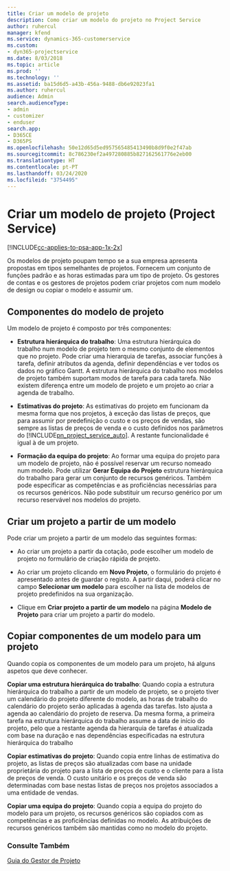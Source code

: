 ```yaml
---
title: Criar um modelo de projeto
description: Como criar um modelo do projeto no Project Service
author: ruhercul
manager: kfend
ms.service: dynamics-365-customerservice
ms.custom:
- dyn365-projectservice
ms.date: 8/03/2018
ms.topic: article
ms.prod: ''
ms.technology: ''
ms.assetid: ba15d6d5-a43b-456a-9488-db6e92023fa1
ms.author: ruhercul
audience: Admin
search.audienceType:
- admin
- customizer
- enduser
search.app:
- D365CE
- D365PS
ms.openlocfilehash: 50e12d65d5ed957565485413490b8d9f0e2f47ab
ms.sourcegitcommit: 8c786230ef2a497280885b827162561776e2eb00
ms.translationtype: HT
ms.contentlocale: pt-PT
ms.lasthandoff: 03/24/2020
ms.locfileid: "3754495"
---
```

# <a name="create-a-project-template-project-service"></a>Criar um modelo de projeto (Project Service)

[!INCLUDE[cc-applies-to-psa-app-1x-2x](../includes/cc-applies-to-psa-app-1x-2x.md)]

Os modelos de projeto poupam tempo se a sua empresa apresenta propostas em tipos semelhantes de projetos. Fornecem um conjunto de funções padrão e as horas estimadas para um tipo de projeto. Os gestores de contas e os gestores de projetos podem criar projetos com num modelo de design ou copiar o modelo e assumir um.  
  
## <a name="components-of-project-template"></a>Componentes do modelo de projeto
 Um modelo de projeto é composto por três componentes:  
  
- **Estrutura hierárquica do trabalho**: Uma estrutura hierárquica do trabalho num modelo de projeto tem o mesmo conjunto de elementos que no projeto. Pode criar uma hierarquia de tarefas, associar funções à tarefa, definir atributos da agenda, definir dependências e ver todos os dados no gráfico Gantt. A estrutura hierárquica do trabalho nos modelos de projeto também suportam modos de tarefa para cada tarefa. Não existem diferença entre um modelo de projeto e um projeto ao criar a agenda de trabalho.  
  
- **Estimativas do projeto**: As estimativas do projeto em funcionam da mesma forma que nos projetos, à exceção das listas de preços, que para assumir por predefinição o custo e os preços de vendas, são sempre as listas de preços de venda e o custo definidos nos parâmetros do [!INCLUDE[pn_project_service_auto](../includes/pn-project-service-auto.md)]. A restante funcionalidade é igual à de um projeto.  
  
- **Formação da equipa do projeto**: Ao formar uma equipa do projeto para um modelo de projeto, não é possível reservar um recurso nomeado num modelo. Pode utilizar **Gerar Equipa do Projeto** estrutura hierárquica do trabalho para gerar um conjunto de recursos genéricos. Também pode especificar as competências e as proficiências necessárias para os recursos genéricos. Não pode substituir um recurso genérico por um recurso reservável nos modelos do projeto.  
  
## <a name="create-a-project-from-a-template"></a>Criar um projeto a partir de um modelo  
 Pode criar um projeto a partir de um modelo das seguintes formas:  
  
-   Ao criar um projeto a partir da cotação, pode escolher um modelo de projeto no formulário de criação rápida de projeto.  
  
-   Ao criar um projeto clicando em **Novo Projeto**, o formulário do projeto é apresentado antes de guardar o registo. A partir daqui, poderá clicar no campo **Selecionar um modelo** para escolher na lista de modelos de projeto predefinidos na sua organização.  
  
-   Clique em **Criar projeto a partir de um modelo** na página **Modelo de Projeto** para criar um projeto a partir do modelo.  
  
## <a name="copying-components-of-a-template-to-a-project"></a>Copiar componentes de um modelo para um projeto  
 Quando copia os componentes de um modelo para um projeto, há alguns aspetos que deve conhecer.  
  
 **Copiar uma estrutura hierárquica do trabalho**: Quando copia a estrutura hierárquica do trabalho a partir de um modelo de projeto, se o projeto tiver um calendário do projeto diferente do modelo, as horas de trabalho do calendário do projeto serão aplicadas à agenda das tarefas. Isto ajusta a agenda ao calendário do projeto de reserva. Da mesma forma, a primeira tarefa na estrutura hierárquica do trabalho assume a data de início do projeto, pelo que a restante agenda da hierarquia de tarefas é atualizada com base na duração e nas dependências especificadas na estrutura hierárquica do trabalho  
  
 **Copiar estimativas do projeto**: Quando copia entre linhas de estimativa do projeto, as listas de preços são atualizadas com base na unidade proprietária do projeto para a lista de preços de custo e o cliente para a lista de preços de venda. O custo unitário e os preços de venda são determinadas com base nestas listas de preços nos projetos associados a uma entidade de vendas.  
  
 **Copiar uma equipa do projeto**: Quando copia a equipa do projeto do modelo para um projeto, os recursos genéricos são copiados com as competências e as proficiências definidas no modelo. As atribuições de recursos genéricos também são mantidas como no modelo do projeto.  
  
### <a name="see-also"></a>Consulte Também  
 [Guia do Gestor de Projeto](../project-service/project-manager-guide.md)
